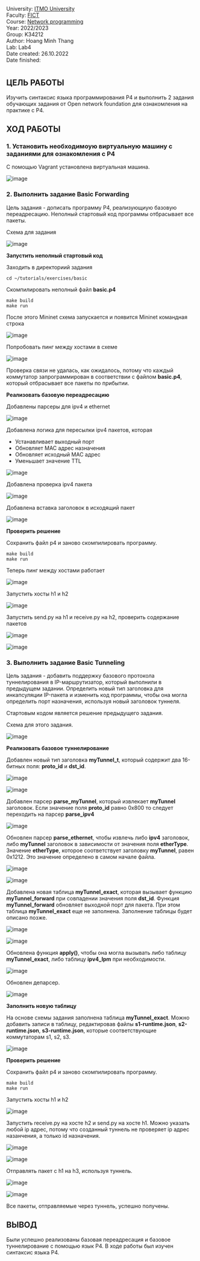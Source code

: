 University: [ITMO University](https://itmo.ru/ru/)  
Faculty: [FICT](https://fict.itmo.ru)  
Course: [Network programming](https://github.com/itmo-ict-faculty/network-programming)  
Year: 2022/2023  
Group: K34212  
Author: Hoang Minh Thang  
Lab: Lab4  
Date created: 26.10.2022  
Date finished: 
#
## ЦЕЛЬ РАБОТЫ
Изучить синтаксис языка программирования P4 и выполнить 2 задания обучающих задания от Open network foundation для ознакомления на практике с P4.
## ХОД РАБОТЫ
### 1. Установить необходимоую виртуальную машину с заданиями для ознакомления с P4
С помощью Vagrant установлена виртуальная машина.

![image](https://user-images.githubusercontent.com/61542577/204060436-98c41af4-8ee8-4e93-890f-04e982e6e077.png)

### 2. Выполнить задание Basic Forwarding
Цель задания - дописать программу P4, реализующиую базовую переадресацию.
Неполный стартовый код программы отбрасывает все пакеты.

Схема для задания

![image](https://user-images.githubusercontent.com/61542577/204061065-72d9b574-6adc-43fa-9b4b-e8ed9659bd96.png)

**Запустить неполный стартовый код**

Заходить в директориий задания
```
cd ~/tutorials/exercises/basic
```
Скомпилировать неполный файл **basic.p4**
```
make build
make run
```
После этого Mininet схема запускается и появится Mininet командная строка

![image](https://user-images.githubusercontent.com/61542577/204061422-bf0d1793-fcde-486d-b9f9-3ed8497aabec.png)

Попробовать пинг между хостами в схеме

![image](https://user-images.githubusercontent.com/61542577/204061862-3e954489-07d5-416e-9d3e-9bdab482c38b.png)

Проверка связи не удалась, как ожидалось, потому что каждый коммутатор запрограммирован в соответствии с файлом **basic.p4**, который отбрасывает все пакеты по прибытии.

**Реализовать базовую переадресацию**

Добавлены парсеры для ipv4 и ethernet

![image](https://user-images.githubusercontent.com/61542577/204062087-30b432fa-3b60-4c06-a863-e54ff409f1ec.png)

Добавлена логика для пересылки ipv4 пакетов, которая
- Устанавливает выходный порт
- Обновляет MAC адрес назначения 
- Обновляет исходный MAC адрес
- Уменьшает значение TTL

![image](https://user-images.githubusercontent.com/61542577/204062266-53f61654-dea8-4f23-89ea-5de7bfe0b4b4.png)

Добавлена проверка ipv4 пакета

![image](https://user-images.githubusercontent.com/61542577/204062456-266c4824-8bce-458a-afef-c8726c8fc1de.png)

Добавлена вставка заголовок в исходящий пакет

![image](https://user-images.githubusercontent.com/61542577/204062631-ddb9009a-1562-47f4-8ac9-6fbba926c8e3.png)

**Проверить решение**

Сохранить файл p4 и заново скомпилировать программу.
```
make build
make run
```
Теперь пинг между хостами работает

![image](https://user-images.githubusercontent.com/61542577/204062737-7754d191-4b3f-4775-b183-758fcc328444.png)

Запустить хосты h1 и h2

![image](https://user-images.githubusercontent.com/61542577/204062858-9e1d51fc-9d21-4a2b-bf95-b4abf1c96a67.png)

Запустить send.py на h1 и receive.py на h2, проверить содержание пакетов

![image](https://user-images.githubusercontent.com/61542577/204063071-b46ad26f-1381-47ee-ab02-02383e3f5aab.png)

![image](https://user-images.githubusercontent.com/61542577/204063079-188ec4ba-58d1-4c83-8721-d32c3670382f.png)

### 3. Выполнить задание Basic Tunneling
Цель задания - добавить поддержку базового протокола туннелирования в IP-маршрутизатор, который выполнили в предыдущем задании. Определить новый тип заголовка для инкапсуляции IP-пакета и изменить код программы, чтобы она могла определить порт назначения, используя новый заголовок туннеля.

Стартовым кодом является решение предыдущего задания.

Схема для этого задания.

![image](https://user-images.githubusercontent.com/61542577/204066359-5f16d5f0-f6de-4a12-ab74-6b2d0e4372e3.png)

**Реализовать базовое туннелирование**

Добавлен новый тип заголовка **myTunnel_t**, который содержит два 16-битных поля: **proto_id** и **dst_id**.

![image](https://user-images.githubusercontent.com/61542577/204066467-2498979c-290f-4d8d-8758-e67ef8b6020e.png)

![image](https://user-images.githubusercontent.com/61542577/204066470-e773abdc-3484-4c63-8ecd-13ded6646dcb.png)

Добавлен парсер **parse_myTunnel**, который извлекает **myTunnel** заголовок. Если значение поля **proto_id** равно 0x800 то следует переходить на парсер **parse_ipv4** 

![image](https://user-images.githubusercontent.com/61542577/204066586-7a86a95a-b65f-44f1-8dfa-a6c22f218eb9.png)

Обновлен парсер **parse_ethernet**, чтобы извлечь либо **ipv4** заголовок, либо **myTunnel** заголовок в зависимости от значения поля **etherType**. Значение **etherType**, которое соответствует заголовку **myTunnel**, равен 0x1212. Это значение определено в самом начале файла.

![image](https://user-images.githubusercontent.com/61542577/204066759-b09df2fc-00b6-45a9-8c02-9e57d3abedb3.png)

![image](https://user-images.githubusercontent.com/61542577/204066772-1f1a3db2-36d8-4fec-863c-e090f5006e2e.png)

Добавлена новая таблица **myTunnel_exact**, которая вызывает функцию **myTunnel_forward** при совпадении значения поля **dst_id**.
Функция **myTunnel_forward** обновляет выходной порт для пакета. При этом таблица **myTunnel_exact** еще не заполнена. Заполнение таблицы будет описано позже.

![image](https://user-images.githubusercontent.com/61542577/204066941-056e17c0-517c-41d0-afdd-728965b2c1cd.png)

![image](https://user-images.githubusercontent.com/61542577/204066952-6216cf63-b061-4891-b0bf-f4e201271bda.png)

Обновлена функция **apply()**, чтобы она могла вызывать либо таблицу **myTunnel_exact**, либо таблицу **ipv4_lpm** при необходимости.

![image](https://user-images.githubusercontent.com/61542577/204067074-96b94d8d-09c7-4087-919a-bcdf43e10695.png)

Обновлен депарсер.

![image](https://user-images.githubusercontent.com/61542577/204067090-8d5df121-5d1b-490b-90cf-9819c43a2c75.png)

**Заполнить новую таблицу**

На основе схемы задания заполнена таблица **myTunnel_exact**. Можно добавить записи в таблицу, редактировав файлы **s1-runtime.json**, **s2-runtime.json**, **s3-runtime.json**, которые соответствующие коммутаторам s1, s2, s3.

![image](https://user-images.githubusercontent.com/61542577/204067235-bad97c8d-c4fa-44a4-85c9-3be49d2bbc1d.png)

**Проверить решение**

Сохранить файл p4 и заново скомпилировать программу.
```
make build
make run
```

Запустить хосты h1 и h2

![image](https://user-images.githubusercontent.com/61542577/204067299-41d05300-1eaf-4e7a-984a-e0e3372741d5.png)

Запустить receive.py на хосте h2 и send.py на хосте h1. Можно указать любой ip адрес, потому что созданный туннель не проверяет ip адрес назанчения, а только id назначения.

![image](https://user-images.githubusercontent.com/61542577/204067430-f329d08a-14f8-46b1-a31f-9aae480c4073.png)

![image](https://user-images.githubusercontent.com/61542577/204067437-debec1d2-c20e-44f7-afb6-775d2955bae7.png)

Отправлять пакет с h1 на h3, используя туннель.

![image](https://user-images.githubusercontent.com/61542577/204067519-d2ba28ce-700a-4710-8d69-a96f1077585b.png)

![image](https://user-images.githubusercontent.com/61542577/204067530-3da57de1-67ab-4379-a174-9b5e9a1cb728.png)

Все пакеты, отправляемые через туннель, успешно получены.

## ВЫВОД
Были успешно реализованы базовая переадресация и базовое туннелирование с помощью язык P4. В ходе работы был изучен синтаксис языка P4.












